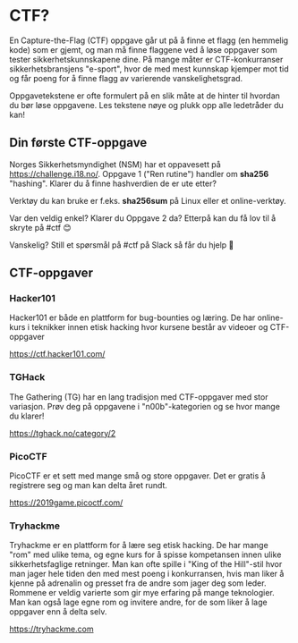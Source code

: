 # CTF?

En Capture-the-Flag (CTF) oppgave går ut på å finne et flagg (en hemmelig kode) som er gjemt, og man må finne flaggene ved å løse oppgaver som tester sikkerhetskunnskapene dine. På mange måter er CTF-konkurranser sikkerhetsbransjens "e-sport", hvor de med mest kunnskap kjemper mot tid og får poeng for å finne flagg av varierende vanskelighetsgrad. 

Oppgavetekstene er ofte formulert på en slik måte at de hinter til hvordan du bør løse oppgavene. Les tekstene nøye og plukk opp alle ledetråder du kan!

## Din første CTF-oppgave

Norges Sikkerhetsmyndighet (NSM) har et oppavesett på https://challenge.i18.no/. Oppgave 1 ("Ren rutine") handler om **sha256** "hashing". Klarer du å finne hashverdien de er ute etter?

Verktøy du kan bruke er f.eks. **sha256sum** på Linux eller et online-verktøy. 

Var den veldig enkel? Klarer du Oppgave 2 da? Etterpå kan du få lov til å skryte på #ctf 😊

Vanskelig? Still et spørsmål på #ctf på Slack så får du hjelp 💪

## CTF-oppgaver

### Hacker101

Hacker101 er både en plattform for bug-bounties og læring. De har online-kurs i teknikker innen etisk hacking hvor kursene består av videoer og CTF-oppgaver

https://ctf.hacker101.com/

### TGHack

The Gathering (TG) har en lang tradisjon med CTF-oppgaver med stor variasjon. Prøv deg på oppgavene i "n00b"-kategorien og se hvor mange du klarer!

https://tghack.no/category/2

### PicoCTF

PicoCTF er et sett med mange små og store oppgaver. Det er gratis å registrere seg og man kan delta året rundt.

https://2019game.picoctf.com/

### Tryhackme

Tryhackme er en plattform for å lære seg etisk hacking. De har mange "rom" med ulike tema, og egne kurs for å spisse kompetansen innen ulike sikkerhetsfaglige retninger. Man kan ofte spille i "King of the Hill"-stil hvor man jager hele tiden den med mest poeng i konkurransen, hvis man liker å kjenne på adrenalin og presset fra de andre som jager deg som leder. Rommene er veldig varierte som gir mye erfaring på mange teknologier. Man kan også lage egne rom og invitere andre, for de som liker å lage oppgaver enn å delta selv.

https://tryhackme.com
